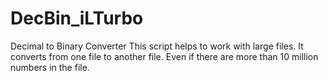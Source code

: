 # DecBin_iLTurbo
Decimal to Binary Converter This script helps to work with large files. It converts from one file to another file. Even if there are more than 10 million numbers in the file.

